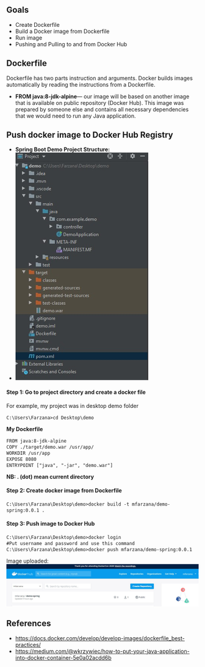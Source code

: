 ## Goals
- Create Dockerfile 
- Build a Docker image from Dockerfile
- Run image
- Pushing and Pulling to and from Docker Hub

## Dockerfile
Dockerfile has two parts instruction and arguments. Docker builds images automatically by reading the instructions from a Dockerfile. 
- **FROM java:8-jdk-alpine**—  our image will be based on another image that is available on public repository (Docker Hub). This image was prepared by someone else and contains all necessary dependencies that we would need to run any Java application.


## Push docker image to Docker Hub Registry
- **Spring Boot Demo Project Structure:**
- ![enter image description here](https://github.com/Mfarzana/docker-learning/blob/master/images/demo-project-structure.jpg)
#### Step 1: Go to project directory and create a docker file 
 For example, my project was in desktop demo folder
  ```
  C:\Users\Farzana>cd Desktop\demo
  ```
  **My  Dockerfile** 
	
	FROM java:8-jdk-alpine
	COPY ./target/demo.war /usr/app/
	WORKDIR /usr/app
	EXPOSE 8080
	ENTRYPOINT ["java", "-jar", "demo.war"]
	
 **NB:  . (dot) mean current directory** 
####  Step 2: Create docker image from Dockerfile
 ```
 C:\Users\Farzana\Desktop\demo>docker build -t mfarzana/demo-spring:0.0.1 . 
 ```

#### Step 3: Push image to Docker Hub
```
C:\Users\Farzana\Desktop\demo>docker login 
#Put username and password and use this command
C:\Users\Farzana\Desktop\demo>docker push mfarzana/demo-spring:0.0.1
 ```
 Image  uploaded: ![](https://github.com/Mfarzana/docker-learning/blob/master/images/demo-spring-dockerhub.jpg)
  




## References
- https://docs.docker.com/develop/develop-images/dockerfile_best-practices/
- https://medium.com/@wkrzywiec/how-to-put-your-java-application-into-docker-container-5e0a02acdd6b

<!--stackedit_data:
eyJoaXN0b3J5IjpbLTEzMTg2NTUwMzksMTcxOTM2MzU4NCwxND
MxOTY3ODIsOTA0MzgyMDc1LC01ODI5MTYyODYsMTM3NzIzMjM4
MCwxNzAwODU5NzkzLC0xNjIwMDEyNDQ0LDYyMDcyOTkwNiwxMz
UxMTYyNzg5LDEwMzIxMTI3NTMsLTExMDMwNzQ2NzcsLTc3MTcw
NDM4OCwtMjA5NjMyMjgzNiwxMzczMTAwNjU2LC0yMTE0MTQ3Nz
AyLDgxMjY4NzM5Niw3NTY3NTYxOTcsLTIwNzM4MDIzMTYsMTI0
ODQwNDk4M119
-->